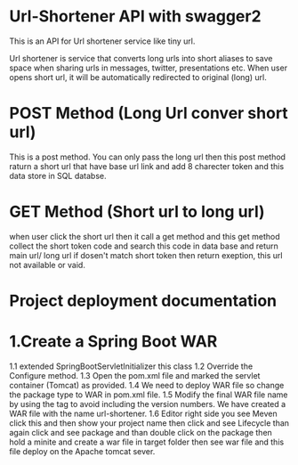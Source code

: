 # Url-Shortener API with swagger2
This is an API for Url shortener service like tiny url. 

Url shortener is service that converts long urls into short aliases to save space when sharing urls in messages, twitter, presentations etc.
When user opens short url, it will be automatically redirected to original (long) url.

# POST Method (Long Url conver short url)
  This is a post method. You can only pass the long url then this post method raturn a short url that have base url link and add 8 charecter token and this data store in SQL databse.
  
  
# GET Method (Short url to long url)
  when user click the short url then it call a get method and this get method collect the short token code and search this code in data base and return main url/ long url if dosen't match short token then return exeption, this url not available or vaid.
  
# Project deployment documentation

# 1.Create a Spring Boot WAR
  1.1 extended SpringBootServletInitializer this class
  1.2 Override the Configure method.
  1.3 Open the pom.xml file and marked the servlet container (Tomcat) as provided.
  1.4 We need to deploy WAR file so change the package type to WAR in pom.xml file.
  1.5 Modify the final WAR file name by using the <finalName> tag to avoid including the version numbers. We have created a WAR file with the name url-shortener.
  1.6 Editor right side you see Meven click this and then show your project name then click and see Lifecycle than again click and see package and than double click on the package then hold a minite and create a war file in target folder then see war file and this file deploy on the Apache tomcat sever. 


  
  
